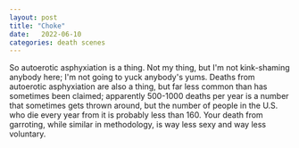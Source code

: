 ```yaml
---
layout: post
title: "Choke"
date:   2022-06-10
categories: death scenes
---
```

So autoerotic asphyxiation is a thing. Not my thing, but I'm not kink-shaming anybody here; I'm not going to yuck anybody's yums. Deaths from autoerotic asphyxiation are also a thing, but far less common than has sometimes been claimed; apparently 500-1000 deaths per year is a number that sometimes gets thrown around, but the number of people in the U.S. who die every year from it is probably less than 160. Your death from garroting, while similar in methodology, is way less sexy and way less voluntary.

